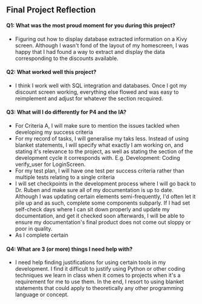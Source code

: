 ## Final Project Reflection

#### Q1: What was the most proud moment for you during this project?
- Figuring out how to display database extracted information on a Kivy screen. Although I wasn't fond of the layout of my homescreen, I was happy that I had found a way to extract and display the data corresponding to the discounts available.
  
#### Q2: What worked well this project?
- I think I work well with SQL integration and databases. Once I got my discount screen working, everything else flowed and was easy to reimplement and adjust for whatever the section recquired.

#### Q3: What will I do differently for P4 and the IA? 
- For Criteria A, I will make sure to mention the issues tackled when developing my success criteria
- For my record of tasks, I will generalise my taks less. Instead of using blanket statements, I will specify what exactly I am working on, and stating it's relevance to the project, as well as stating the section of the development cycle it corresponds with. E.g. Development: Coding verify_user for LoginScreen.
- For my test plan, I will have one test per success criteria rather than multiple tests relating to a single criteria
- I will set checkpoints in the development process where I will go back to Dr. Ruben and make sure all of my documentation is up to date. Although I was updating certain elements semi-frequently, I'd often let it pile up and as such, complete some components subparly. If I had set self-check days where I can sit down properly and update my documentation, and get it checked soon afterwards, I will be able to ensure my documentation's final product does not come out sloppy or poor in quality.
- As I complete certain 

#### Q4: What are 3 (or more) things I need help with?
- I need help finding justifications for using certain tools in my development. I find it difficult to justify using Python or other coding techniques we learn in class when it comes to projects when it's a requirement for me to use them. In the end, I resort to using blanket statements that could apply to theoretically any other programming language or concept.
